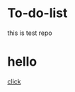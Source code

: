 # To-do-list
this is test repo
<h1>hello</h1>
<a href="https://chatgpt.com/c/677291d0-95f4-8008-bd05-6f13e4655fe9">click</a>
